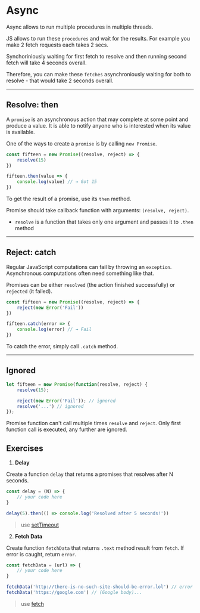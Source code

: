 # Async

Async allows to run multiple procedures in multiple threads. 

JS allows to run these `procedures` and wait for the results. For example you make 
2 fetch requests each takes 2 secs.

Synchoriniously waiting for first fetch to resolve and then running second fetch will take 4 seconds overall.

Therefore, you can make these `fetches` asynchroniously waiting for both to resolve - 
that would take 2 seconds overall.
___

## Resolve: then

A `promise` is an asynchronous action that may complete at some point and produce a value. It is able to notify anyone who is interested when its value is available.

One of the ways to create a `promise` is by calling `new Promise`.

```js
const fifteen = new Promise((resolve, reject) => {
	resolve(15)
})

fifteen.then(value => {
	console.log(value) // → Got 15
})
```

To get the result of a promise, use its `then` method.

Promise should take callback function with arguments: `(resolve, reject)`.
- `resolve` is a function that takes only one argument and passes it to `.then` method
___

## Reject: catch

Regular JavaScript computations can fail by throwing an `exception`. Asynchronous computations often need something like that.

Promises can be either `resolved` (the action finished successfully) or `rejected` (it failed).

```js
const fifteen = new Promise((resolve, reject) => {
	reject(new Error('Fail'))
})

fifteen.catch(error => {
	console.log(error) // → Fail
})
```

To catch the error, simply call `.catch` method.
___

## Ignored

```js
let fifteen = new Promise(function(resolve, reject) {
	resolve(15);

	reject(new Error('Fail')); // ignored
	resolve('...') // ignored
});
```

Promise function can't call multiple times `resolve` and `reject`. Only first function call is executed, any further are ignored.

## Exercises

1. **Delay**

Create a function `delay` that returns a promises that resolves after N seconds.

```js
const delay = (N) => {
	// your code here
}

delay(5).then(() => console.log('Resolved after 5 seconds!'))
```

> use [setTimeout](https://developer.mozilla.org/ru/docs/Web/API/WindowTimers/setTimeout)

2. **Fetch Data**

Create function `fetchData` that returns `.text` method result from `fetch`. If error is caught, return `error`.

```js
const fetchData = (url) => {
	// your code here
}

fetchData('http://there-is-no-such-site-should-be-error.lol') // error
fetchData('https://google.com') // (Google body)...
```

> use [fetch](https://developer.mozilla.org/ru/docs/Web/API/Fetch_API/Using_Fetch)